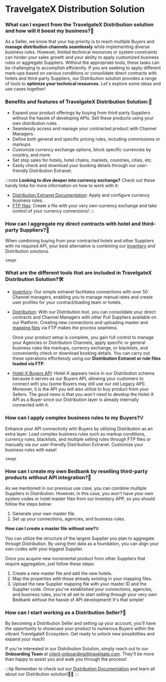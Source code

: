 ﻿---
sidebar_position: 1
---

# TravelgateX Distribution Solution

### What can I expect from the TravelgateX Distribution solution and how will it boost my business?🚀
As a Seller, we know that your top priority is to reach multiple Buyers and **manage distribution channels seamlessly** while implementing diverse business rules. However, limited technical resources or system constraints can hinder your sales growth and your ability to apply customized business rules or aggregate Suppliers.
Without the appropriate tools, these tasks can be challenging to accomplish efficiently. If you are seeking to apply different mark-ups based on various conditions or consolidate direct contracts with hotels and third-party Suppliers, our Distribution solution provides a range of tools to **optimize your technical resources**. Let's explore some ideas and use cases together!

### Benefits and features of TravelgateX Distribution Solution:🌟
- Expand your product offerings by buying from third-party Suppliers without the hassle of developing APIs. Sell these products using your own distribution rules.
- Seamlessly access and manage your contracted product with Channel Managers.
- Define both general and specific pricing rules, including commissions or markups.
- Customize currency exchange options, block specific currencies by country, and more.
- Set stop sales for hotels, hotel chains, markets, countries, cities, etc.
- Easily check and download your booking details through our user-friendly Distribution Extranet.

:::note
**Looking to dive deeper into currency exchange?** Check out these handy links for more information on how to work with it:
- [Distribution Extranet Documentation](https://docs.travelgatex.com/inventory-x/extranet/): Apply and configure currency business rules.
- [FTP files](https://docs.travelgatex.com/distribution/file-loads/masters/currencies/): Create a file with your very own currency exchange and take control of your currency conversions!
:::

### How can I aggregate my direct contracts with hotel and third-party Suppliers?🏨
When combining buying from your contracted hotels and other Suppliers with no required API, your best alternative is combining our [Inventory](https://knowledge.travelgatex.com/channel-managers-benefits) and Distribution solutions.

```
image
```

 
### What are the different tools that are included in TravelgateX Distribution Solution?🛠️

- [Inventory](https://docs.travelgatex.com/inventory-x/extranet/): Our simple extranet facilitates connections with over 50 Channel managers, enabling you to manage manual rates and create user profiles for your contract/loading team or hotels.
- [Distribution](https://docs.travelgatex.com/distribution/): With our Distribution tool, you can consolidate your direct contracts and Channel Managers with other Pull Suppliers available on our Platform. Creating new connections and uploading master and [mapping files](https://docs.travelgatex.com/connectiontypesbuyers/hotel-x/plugins/mapping/) via FTP makes the process seamless.

	Once your product setup is complete, you gain full control to manage your Agencies or Distribution Channels, apply specific or general business rules like markups, currency exchange, or blacklists, and conveniently check or download booking details. You can carry out these operations effortlessly using our **Distribution Extranet or rule files loaded via FTP**. 
- [Hotel-X Buyers API](https://docs.travelgatex.com/connectiontypesbuyers/hotel-x/): Hotel-X appears twice in our Distribution schema because it serves as our Buyers API, allowing your customers to connect with you (some Buyers may still use our old Legacy API). Moreover, it is the API you will also utilize to buy product from your Sellers. The good news is that you won't need to develop the Hotel-X API as a Buyer since our Distribution layer is already internally connected with it.

### How can I apply complex business rules to my Buyers?💡
Enhance your API connectivity with Buyers by utilizing Distribution as an extra layer. Load complex business rules such as markup conditions, currency rules, blacklists, and multiple selling rules through FTP files or manually via our user-friendly Distribution Extranet. Customize your business rules with ease!

```
image
```

### How can I create my own Bedbank by reselling third-party products without API integration?🏨
As we mentioned in our previous use case, you can combine multiple Suppliers in Distribution. However, in this case, you won't have your own system codes or hotel master files from our Inventory APP, so you should follow the steps below:

1. Generate your own master file.
1. Set up your connections, agencies, and business rules.

**How can I create a master file without one?💡**

You can utilize the structure of the largest Supplier you plan to aggregate through Distribution. By using their data as a foundation, you can align your own codes with your biggest Supplier.

Once you acquire new incremental product from other Suppliers that require aggregation, just follow these steps:
1. Create a new master file and add the new hotels.
1. Map the properties with those already existing in your mapping files.
1. Upload the new Supplier mapping file with your master ID and the Supplier code.
Once you've established your connections, agencies, and business rules, you're all set to start selling through your very own Bedbank without the hassle of API development! It's that simple!

### How can I start working as a Distribution Seller?🌟
By becoming a Distribution Seller and setting up your account, you'll have the opportunity to showcase your product to numerous Buyers within the vibrant TravelgateX Ecosystem. Get ready to unlock new possibilities and expand your reach!

If you're interested in our Distribution Solution, simply reach out to our **Onboarding Team** at client-onboarding@travelgate.com. They'll be more than happy to assist you and walk you through the process!

 
:::tip
Remember to check out our [Distribution Documentation](https://docs.travelgatex.com/distribution/) and learn all about our Distribution solution!📝🚀
:::
 